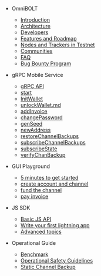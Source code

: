 - OmniBOLT 
    - [Introduction](README.md) 
    - [Architecture](Architecture.md) 
    - [Developers](OBD-README.md) 
    - [Features and Roadmap](features.md)
    - [Nodes and Trackers in Testnet](nodes-in-testnet.md)
    - [Communities](communities.md)
    - [FAQ](FAQ.md)
    - [Bug Bounty Program](bug-bounty-program.md)

- gRPC Mobile Service
    - [gRPC API](grpc-api.md)  
    - [start](grpc/start.md)
    - [InitWallet](grpc/InitWallet.md)
    - [unlockWallet.md](grpc/unlockWallet.md.md)
    - [addInvoice](grpc/addInvoice.md)  
    - [changePassword](grpc/changePassword.md)
    - [genSeed](grpc/genSeed.md)
    - [newAddress](grpc/newAddress.md)
    - [restoreChannelBackups](grpc/restoreChannelBackups.md)
    - [subscribeChannelBackups](grpc/subscribeChannelBackups.md)
    - [subscribeState](grpc/subscribeState.md)
    - [verifyChanBackup](grpc/verifyChanBackup.md)
 

- GUI Playground
    - [5 minutes to get started](GUI-tool.md) 
    - [create account and channel](gui-account-channel.md)
    - [fund the channel](gui-fund-channel.md)
    - [pay invoice](gui-pay-invoice.md)


- JS SDK
    - [Basic JS API](js-sdk.md) 
    - [Write your first lightning app](js-sdk-5mins.md) 
    - [Advanced topics](advanced.md) 

- Operational Guide
    - [Benchmark](benchmark.md) 
    - [Operational Safety Guidelines](safety-guidelines.md) 
    - [Static Channel Backup](static-channel-backup.md) 

